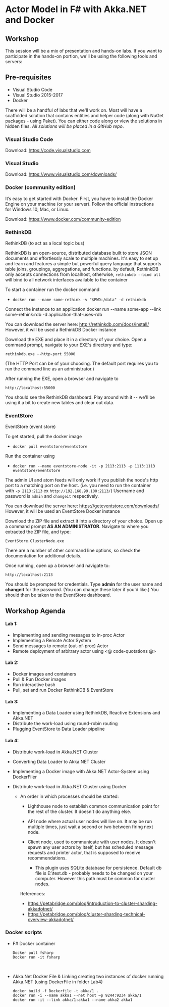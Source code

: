 # Actor Model in F# with Akka.NET and Docker
## Workshop

This session will be a mix of presentation and hands-on labs.  If you want to participate in the hands-on portion, we'll be using the following tools and servers:

## Pre-requisites
  - Visual Studio Code
  - Visual Studio 2015-2017
  - Docker 

There will be a handful of labs that we'll work on.  Most will have a scaffolded solution that contains entities and helper code (along with NuGet packages - using Paket).  You can either code along or view the solutions in hidden files.  _All solutions will be placed in a GitHub repo_.


### Visual Studio Code
Download: https://code.visualstudio.com

### Visual Studio 
Download: https://www.visualstudio.com/downloads/

### Docker (community edition)
It’s easy to get started with Docker. First, you have to install the Docker Engine on your machine (or your server). Follow the official instructions for Windows 10, Mac, or Linux.

Download: https://www.docker.com/community-edition

### RethinkDB
RethinkDB (to act as a local topic bus)

RethinkDB is an open-source, distributed database built to store JSON documents and effortlessly scale to multiple machines. It's easy to set up and learn and features a simple but powerful query language that supports table joins, groupings, aggregations, and functions.
by default, RethinkDB only accepts connections from localhost, otherwise, `rethinkdb --bind all` will bind to all network interfaces available to the container 

To start a container run the docker command  
- `docker run --name some-rethink -v "$PWD:/data" -d rethinkdb`

Connect the instance to an application
docker run --name some-app --link some-rethink:rdb -d application-that-uses-rdb

You can download the server here: http://rethinkdb.com/docs/install/
However, it will be used a RethinkDB Docker instance

Download the EXE and place it in a directory of your choice.
Open a command prompt, navigate to your EXE's directory and type:

    rethinkdb.exe --http-port 55000
(The HTTP Port can be of your choosing.  The default port requires you to run the command line as an administrator.)

After running the EXE, open a browser and navigate to

    http://localhost:55000
You should see the RethinkDB dashboard.  Play around with it -- we'll be using it a bit to create new tables and clear out data.


### EventStore
EventStore (event store)
  
To get started, pull the docker image
- `docker pull eventstore/eventstore`

Run the container using 
- `docker run --name eventstore-node -it -p 2113:2113 -p 1113:1113 eventstore/eventstore`

The admin UI and atom feeds will only work if you publish the node's http port to a matching port on the host. (i.e. you need to run the container with `-p 2113:2113` ex `http://192.168.99.100:2113/`)
Username and password is `admin` and `changeit` respectively.

You can download the server here: https://geteventstore.com/downloads/
However, it will be used an EventStore Docker instance

Download the ZIP file and extract it into a directory of your choice.
Open up a command prompt **AS AN ADMINISTRATOR**.
Navigate to where you extracted the ZIP file, and type:

    EventStore.ClusterNode.exe
There are a number of other command line options, so check the documentation for additional details.

Once running, open up a browser and navigate to:

    http://localhost:2113
You should be prompted for credentials.  Type **admin** for the user name and **changeit** for the password.  (You can change these later if you'd like.)
You should then be taken to the EventStore dashboard.


## Workshop Agenda
####	Lab 1:
- Implementing and sending messages to in-proc Actor
- Implementing a Remote Actor System
- Send messages to remote (out-of-proc) Actor 
- Remote deployment of arbitrary actor using <@ code-quotations @>

####	Lab 2:
- Docker images and containers
- Pull & Run Docker images
- Run interactive bash
- Pull, set and run Docker RethinkDB & EventStore

####	Lab 3:
- Implementing a Data Loader using RethinkDB, Reactive Extensions and Akka.NET
- Distribute the work-load using round-robin routing
- Plugging EventStore to Data Loader pipeline

####	Lab 4:
- Distribute work-load in Akka.NET Cluster 
- Converting Data Loader to Akka.NET Cluster
- Implementing a Docker image with Akka.NET Actor-System using DockerFiler
- Distribute work-load in Akka.NET Cluster using Docker

	*	An order in which processes should be started:

		- Lighthouse node to establish common communication point for the rest of the cluster. It doesn't do anything else.
		- API node where actual user nodes will live on. It may be run multiple times, just wait a second or two between firing next node.
		- Client node, used to communicate with user nodes. It doesn't spawn any user actors by itself, but has scheduled message requests and printer actor, that is supposed to receive recommendations.

			- This plugin uses SQLite database for persistence. Default db file is E:\\test.db - probably needs to be changed on your computer. However this path must be common for cluster nodes.

		References:

		- https://petabridge.com/blog/introduction-to-cluster-sharding-akkadotnet/
		- https://petabridge.com/blog/cluster-sharding-technical-overview-akkadotnet/


### Docker scripts
-	F# Docker container
	
		Docker pull fsharp
		Docker run -it fsharp
 
-	Akka.Net Docker File & Linking
	creating two instances of docker running Akka.NET (using DockerFile in folder Lab4)
		
		docker build -f Dockerfile -t akka/1 .
		docker run -i --name akka1 --net host –p 9244:9234 akka/1
		docker run -it --link akka/1:akka1 --name akka2 akka1
 